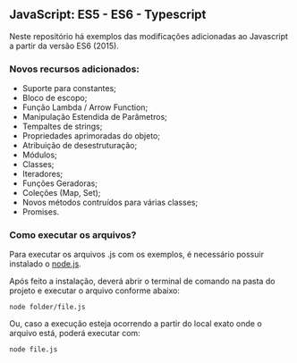 ## JavaScript: ES5 - ES6 - Typescript

Neste repositório há exemplos das modificações adicionadas ao Javascript a partir da versão ES6 (2015).

### Novos recursos adicionados:

* Suporte para constantes;
* Bloco de escopo;
* Função Lambda / Arrow Function;
* Manipulação Estendida de Parâmetros;
* Tempaltes de strings;
* Propriedades aprimoradas do objeto;
* Atribuição de desestruturação;
* Módulos;
* Classes;
* Iteradores;
* Funções Geradoras;
* Coleções (Map, Set);
* Novos métodos contruídos para várias classes;
* Promises.

### Como executar os arquivos?

Para executar os arquivos .js com os exemplos, é necessário possuir instalado o [node.js](https://nodejs.org/en/).

Após feito a instalação, deverá abrir o terminal de comando na pasta do projeto e executar o arquivo conforme abaixo:

```
node folder/file.js
```

Ou, caso a execução esteja ocorrendo a partir do local exato onde o arquivo está, poderá executar com:

```
node file.js
```
